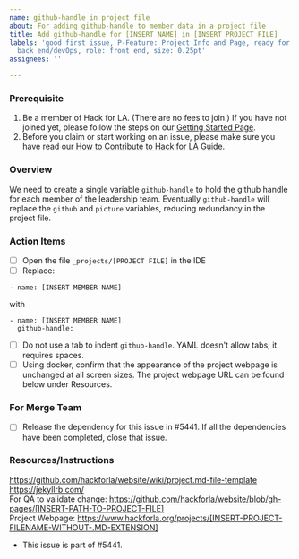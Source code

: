 ```yaml
---
name: github-handle in project file
about: For adding github-handle to member data in a project file
title: Add github-handle for [INSERT NAME] in [INSERT PROJECT FILE]
labels: 'good first issue, P-Feature: Project Info and Page, ready for dev lead, role:
  back end/devOps, role: front end, size: 0.25pt'
assignees: ''

---
```


### Prerequisite
1. Be a member of Hack for LA. (There are no fees to join.) If you have not joined yet, please follow the steps on our [Getting Started Page](https://www.hackforla.org/getting-started).
2. Before you claim or start working on an issue, please make sure you have read our [How to Contribute to Hack for LA Guide](https://github.com/hackforla/website/blob/7f0c132c96f71230b8935759e1f8711ccb340c0f/CONTRIBUTING.md).
   
### Overview
We need to create a single variable `github-handle` to hold the github handle for each member of the leadership team. Eventually `github-handle` will replace the `github` and `picture` variables, reducing redundancy in the project file.

### Action Items
- [ ] Open the file `_projects/[PROJECT FILE]` in the IDE
- [ ] Replace:
```
- name: [INSERT MEMBER NAME]
```
with
```
- name: [INSERT MEMBER NAME]
  github-handle: 
```
- [ ] Do not use a tab to indent `github-handle`. YAML doesn't allow tabs; it requires spaces.
- [ ] Using docker, confirm that the appearance of the project webpage is unchanged at all screen sizes. The project webpage URL can be found below under Resources.

### For Merge Team
- [ ] Release the dependency for this issue in #5441. If all the dependencies have been completed, close that issue.

### Resources/Instructions
https://github.com/hackforla/website/wiki/project.md-file-template  
https://jekyllrb.com/  
For QA to validate change: https://github.com/hackforla/website/blob/gh-pages/[INSERT-PATH-TO-PROJECT-FILE]  
Project Webpage: https://www.hackforla.org/projects/[INSERT-PROJECT-FILENAME-WITHOUT-.MD-EXTENSION]

- This issue is part of #5441.
